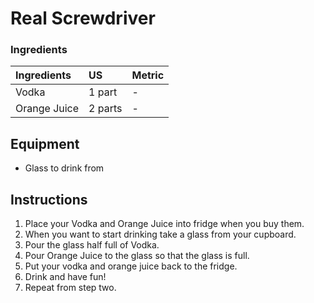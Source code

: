 # Real Screwdriver

### Ingredients

|Ingredients | US    |Metric |
|:-----------|:------|:------|
| Vodka | 1 part | - |
| Orange Juice | 2 parts | - |

## Equipment

* Glass to drink from

## Instructions

1. Place your Vodka and Orange Juice into fridge when you buy them.
2. When you want to start drinking take a glass from your cupboard.
3. Pour the glass half full of Vodka.
4. Pour Orange Juice to the glass so that the glass is full.
5. Put your vodka and orange juice back to the fridge.
6. Drink and have fun!
7. Repeat from step two.
